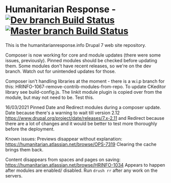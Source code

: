 # Humanitarian Response - [![Dev branch Build Status](https://travis-ci.com/UN-OCHA/hrinfo-site.svg?branch=dev)](https://travis-ci.com/UN-OCHA/hrinfo-site) [![Master branch Build Status](https://travis-ci.com/UN-OCHA/hrinfo-site.svg?branch=master)](https://travis-ci.com/UN-OCHA/hrinfo-site)

This is the humanitarianresponse.info Drupal 7 web site repository.

Composer is now working for core and module updates (there were some issues,
previously). Pinned modules should be checked before updating them. Some
modules don't have recent releases, so we're on the dev branch. Watch out for
unintended updates for those.

Composer isn't handling libraries at the moment - there is a w.i.p branch for
this: HRINFO-1067-remove-contrib-modules-from-repo.
To update CKeditor library see build-config.js. The linkit module plugin is
copied over from the module, but may not need to be. Test this.

16/03/2021 Pinned Date and Redirect modules during a composer update. Date
because there's a warning to wait till version 2.12
https://www.drupal.org/project/date/releases/7.x-2.11
and Redirect because there are a lot of changes and it would be better to test
more thoroughly before the deployment.

Known issues:
Previews disappear without explanation:
https://humanitarian.atlassian.net/browse/OPS-7319
Clearing the cache brings them back.

Content disappears from spaces and pages on saving:
https://humanitarian.atlassian.net/browse/HRINFO-1034
Appears to happen after modules are enabled/ disabled. Run `drush rr` after
any work on the servers.
